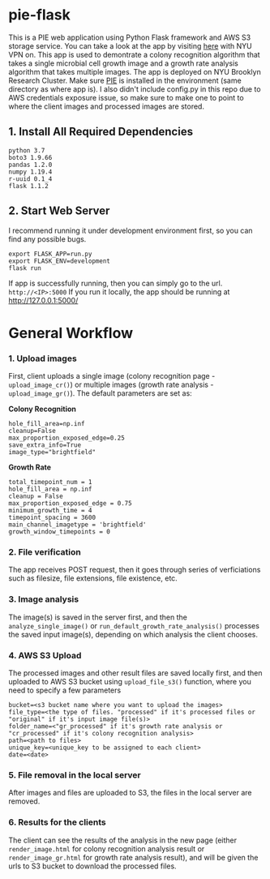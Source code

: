 # pie-flask
This is a PIE web application using Python Flask framework and AWS S3 storage service. You can take a look at the app by visiting [here](http://128.122.217.86/) with NYU VPN on.
This app is used to demontrate a colony recognition algorithm that takes a single microbial cell growth image and a growth rate analysis algorithm that takes multiple images. The app is deployed on NYU Brooklyn Research Cluster. Make sure [PIE]() is installed in the environment (same directory as where app is). I also didn't include config.py in this repo due to AWS credentials exposure issue, so make sure to make one to point to where the client images and processed images are stored.

## 1. Install All Required Dependencies

```
python 3.7
boto3 1.9.66
pandas 1.2.0
numpy 1.19.4
r-uuid 0.1_4
flask 1.1.2
```

## 2. Start Web Server 
I recommend running it under development environment first, so you can find any possible bugs.

```
export FLASK_APP=run.py
export FLASK_ENV=development 
flask run
```

If app is successfully running, then you can simply go to the url.
`http://<IP>:5000`
If you run it locally, the app should be running at http://127.0.0.1:5000/

# General Workflow
### 1. Upload images
First, client uploads a single image (colony recognition page - `upload_image_cr()`) or multiple images (growth rate analysis - `upload_image_gr()`).
The default parameters are set as:

**Colony Recognition**
```
hole_fill_area=np.inf
cleanup=False
max_proportion_exposed_edge=0.25
save_extra_info=True
image_type="brightfield"
```

**Growth Rate**
```
total_timepoint_num = 1
hole_fill_area = np.inf
cleanup = False
max_proportion_exposed_edge = 0.75
minimum_growth_time = 4
timepoint_spacing = 3600
main_channel_imagetype = 'brightfield'
growth_window_timepoints = 0  
```

### 2. File verification
The app receives POST request, then it goes through series of verficiations such as filesize, file extensions, file existence, etc.

### 3. Image analysis
The image(s) is saved in the server first, and then the `analyze_single_image()` or `run_default_growth_rate_analysis()` processes the saved input image(s), depending on which analysis the client chooses.

### 4. AWS S3 Upload 
The processed images and other result files are saved locally first, and then uploaded to AWS S3 bucket using `upload_file_s3()` function, where you need to specify a few parameters

```
bucket=<s3 bucket name where you want to upload the images>
file_type=<the type of files. "processed" if it's processed files or "original" if it's input image file(s)>
folder_name=<"gr_processed" if it's growth rate analysis or "cr_processed" if it's colony recognition analysis>
path=<path to files>
unique_key=<unique_key to be assigned to each client>
date=<date>    
```
  
### 5. File removal in the local server
After images and files are uploaded to S3, the files in the local server are removed.

### 6. Results for the clients
The client can see the results of the analysis in the new page (either `render_image.html` for colony recognition analysis result or `render_image_gr.html` for growth rate analysis result), and will be given the urls to S3 bucket to download the processed files.

